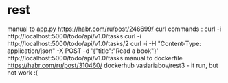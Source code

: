 # rest
manual to app.py https://habr.com/ru/post/246699/
curl commands :
curl -i http://localhost:5000/todo/api/v1.0/tasks
curl -i http://localhost:5000/todo/api/v1.0/tasks/2
curl -i -H "Content-Type: application/json" -X POST -d '{"title":"Read a book"}' http://localhost:5000/todo/api/v1.0/tasks
manual to dockerfile https://habr.com/ru/post/310460/
dockerhub vasiariabov/rest3 - it run, but not work :(
